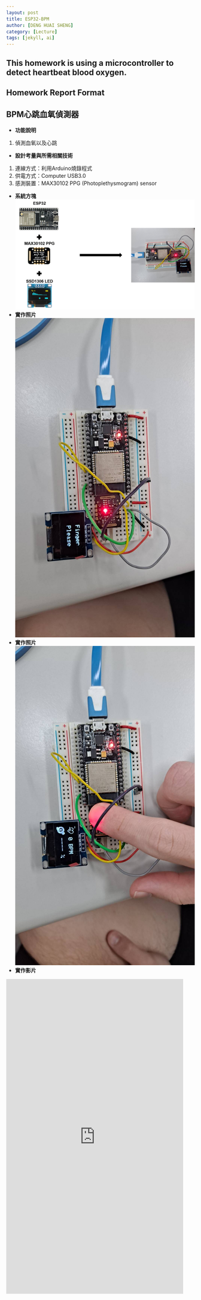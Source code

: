 ```yaml
---
layout: post
title: ESP32-BPM
author: [DENG HUAI SHENG]
category: [Lecture]
tags: [jekyll, ai]
---
```


This homework is using a microcontroller to detect heartbeat blood oxygen.
---
## Homework Report Format 
## BPM心跳血氧偵測器
* **功能說明**
1. 偵測血氧以及心跳
* **設計考量與所需相關技術**
1. 連線方式：利用Arduino燒錄程式
2. 供電方式：Computer USB3.0
3. 感測裝置：MAX30102 PPG (Photoplethysmogram) sensor
* **系統方塊**
![](https://github.com/DENG0616/MCU-project/blob/main/images/bpm3.png?raw=true)
* **實作照片**
![](https://github.com/DENG0616/MCU-project/blob/main/images/bpm1.jpg?raw=true)
* **實作照片**
![](https://github.com/DENG0616/MCU-project/blob/main/images/bpm2.jpg?raw=true)
* **實作影片**
<iframe width="473" height="841" src="https://www.youtube.com/embed/SDXN8wvpgIc" title="心跳血氧" frameborder="0" allow="accelerometer; autoplay; clipboard-write; encrypted-media; gyroscope; picture-in-picture; web-share" allowfullscreen></iframe>

